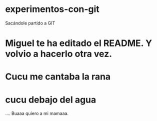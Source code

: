 # experimentos-con-git
Sacándole partido a GIT


# Miguel te ha editado el README. Y volvio a hacerlo otra vez.
# Cucu me cantaba la rana
# cucu debajo del agua

.... Buaaa quiero a mi mamaaa.
